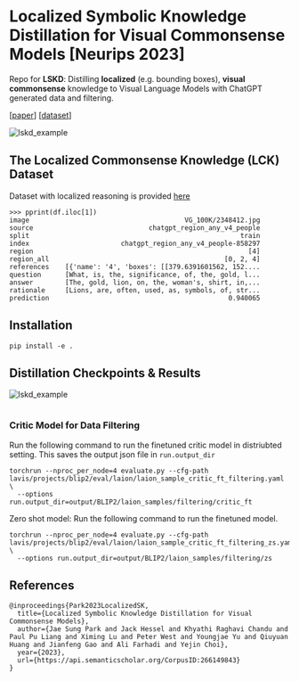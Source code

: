 # Localized Symbolic Knowledge Distillation for Visual Commonsense Models [Neurips 2023]

Repo for **LSKD**: Distilling **localized** (e.g. bounding boxes), **visual commonsense** knowledge to Visual Language Models with ChatGPT generated data and filtering.

[[paper](https://arxiv.org/abs/2312.04837)] [[dataset](https://storage.googleapis.com/ai2-jamesp-public/msymkd/data/lskd/train_critic_input_all_vcr_vg_region_verbalizations~chatgpt_qar_filtered_threshold_0.8_1M.jsonl)]

![lskd_example](assets/example.jpg)

## The Localized Commonsense Knowledge (LCK) Dataset
Dataset with localized reasoning is provided [here](https://storage.googleapis.com/ai2-jamesp-public/msymkd/data/lskd/train_critic_input_all_vcr_vg_region_verbalizations~chatgpt_qar_filtered_threshold_0.8_1M.jsonl)  
```
>>> pprint(df.iloc[1])
image                                       VG_100K/2348412.jpg
source                             chatgpt_region_any_v4_people
split                                                     train
index                       chatgpt_region_any_v4_people-858297
region                                                      [4]
region_all                                            [0, 2, 4]
references    [{'name': '4', 'boxes': [[379.6391601562, 152....
question      [What, is, the, significance, of, the, gold, l...
answer        [The, gold, lion, on, the, woman's, shirt, in,...
rationale     [Lions, are, often, used, as, symbols, of, str...
prediction                                             0.940065
```

## Installation
```
pip install -e .
```

## Distillation Checkpoints & Results

![lskd_example](assets/results.jpg)

```
```


### Critic Model for Data Filtering
Run the following command to run the finetuned critic model in distriubted setting.
This saves the output json file in `run.output_dir`
```
torchrun --nproc_per_node=4 evaluate.py --cfg-path lavis/projects/blip2/eval/laion/laion_sample_critic_ft_filtering.yaml \
  --options run.output_dir=output/BLIP2/laion_samples/filtering/critic_ft
```

Zero shot model:
Run the following command to run the finetuned model.
```
torchrun --nproc_per_node=4 evaluate.py --cfg-path lavis/projects/blip2/eval/laion/laion_sample_critic_ft_filtering_zs.yaml \
  --options run.output_dir=output/BLIP2/laion_samples/filtering/zs
```

## References
```
@inproceedings{Park2023LocalizedSK,
  title={Localized Symbolic Knowledge Distillation for Visual Commonsense Models},
  author={Jae Sung Park and Jack Hessel and Khyathi Raghavi Chandu and Paul Pu Liang and Ximing Lu and Peter West and Youngjae Yu and Qiuyuan Huang and Jianfeng Gao and Ali Farhadi and Yejin Choi},
  year={2023},
  url={https://api.semanticscholar.org/CorpusID:266149843}
}
```
